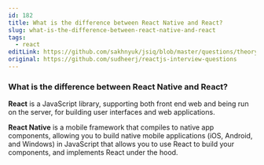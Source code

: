 ```yaml
---
id: 182
title: What is the difference between React Native and React?
slug: what-is-the-difference-between-react-native-and-react
tags:
  - react
editLink: https://github.com/sakhnyuk/jsiq/blob/master/questions/theory/react/182.md
original: https://github.com/sudheerj/reactjs-interview-questions
---
```


### What is the difference between React Native and React?

**React** is a JavaScript library, supporting both front end web and being run on the server, for building user interfaces and web applications.

**React Native** is a mobile framework that compiles to native app components, allowing you to build native mobile applications (iOS, Android, and Windows) in JavaScript that allows you to use React to build your components, and implements React under the hood.